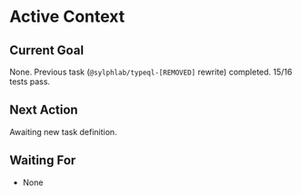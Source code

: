 # Active Context

## Current Goal
None. Previous task (`@sylphlab/typeql-[REMOVED]` rewrite) completed. 15/16 tests pass.

## Next Action
Awaiting new task definition.

## Waiting For
*   None